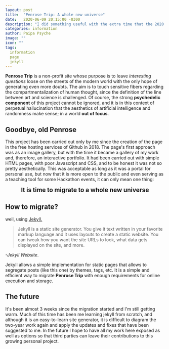 ```yaml
---
layout: post
title:  "Penrose Trip: A whole new universe"
date:   2020-06-09 20:15:00 -0300
description: "I did something useful with the extra time that the 2020 pandemic gave me and re-modeled the website with Jekyll."
categories: information
author: Paipa Psyche
image: ""
icon: ""
tags:
  information
  page
  jekyll
---
```

**Penrose Trip** is a non-profit site whose purpose is to leave *interesting questions* loose on the streets of the modern world with the only hope of generating even more doubts. The aim is to touch sensitive fibers regarding the compartmentalization of human thought, since the definition of the line between art and science is challenged. Of course, the strong **psychedelic component** of this project cannot be ignored, and it is in this context of perpetual hallucination that the aesthetics of artificial intelligence and randomness make sense; in a world **out of focus**.



## Goodbye, old Penrose
This project has been carried out only by me since the creation of the page in the free hosting services of Github in 2018. The page's first approach was as an image gallery, but with the time it became a gallery of my work and, therefore, an interactive portfolio. It had been carried out with simple HTML pages, with poor Javascript and CSS, and to be honest it was not so pretty aesthetically. This was acceptable as long as it was a portal for personal use, but now that it is more open to the public and even serving as a teaching tool for some Hackathon events, it can only mean one thing:



<div class="special-ad" align="center" >

<b style="font-size:19px"> It is time to migrate to a whole new universe </b>
</div>



## How to migrate?

well, using <a href="https://jekyllrb.com/" target="_blank">Jekyll.</a>


> Jekyll is a static site generator. You give it text written in your favorite markup language and it uses layouts to create a static website. You can tweak how you want the site URLs to look, what data gets displayed on the site, and more.

*-Jekyll Website*.

Jekyll allows a simple implementation for static pages that allows to segregate posts (like this one) by themes, tags, etc. It is a simple and efficient way to migrate **Penrose Trip** with enough requirements for online execution and storage.


## The future

It's been almost 3 weeks since the migration started and I'm still getting warm. Much of this time has been me learning jekyll from scratch, and although it is an easy-to-learn site generator, it is difficult to diagram the two-year work again and apply the updates and fixes that have been suggested to me. In the future I hope to have all my work here exposed as well as options so that third parties can leave their contributions to this growing personal project.

